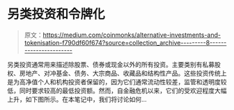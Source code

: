 # 另类投资和令牌化

> 原文：<https://medium.com/coinmonks/alternative-investments-and-tokenisation-f790df60f674?source=collection_archive---------8----------------------->

另类投资通常用来描述除股票、债券或现金以外的所有投资。主要类别有私募股权、房地产、对冲基金、债务、大宗商品、收藏品和结构性产品。这些投资传统上是为高净值个人和机构投资者保留的，因为它们通常流动性较差，监管和透明度较低，同时要求较高的最低投资额。然而，自金融危机以来，它们的受欢迎程度大幅上升，如下图所示。在本笔记中，我们将讨论如何…